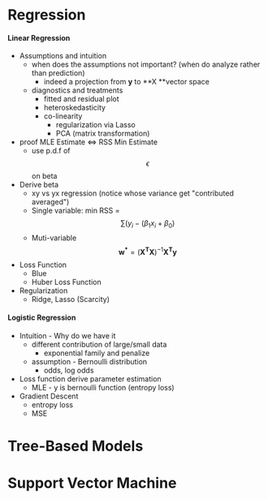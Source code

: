 #### 

# Regression

#### Linear Regression

* Assumptions and intuition
  * when does the assumptions not important? \(when do analyze rather than prediction\)
    * indeed a projection from **y** to **X **vector space
  * diagnostics and treatments
    * fitted and residual plot
    * heteroskedasticity
    * co-linearity 
      * regularization via Lasso
      * PCA \(matrix transformation\)
* proof MLE Estimate &lt;=&gt; RSS Min Estimate
  * use p.d.f of $$\epsilon$$ on beta
* Derive beta
  * xy vs yx regression \(notice whose variance get "contributed averaged"\)
  * Single variable: min RSS = $$\sum (y_i - (\beta_1 x_i + \beta_0)$$
  * Muti-variable $$\mathbf{w^*} = (\mathbf{X^T X})^{-1} \mathbf{X^T y} $$
* Loss Function
  * Blue
  * Huber Loss Function
* Regularization
  * Ridge, Lasso \(Scarcity\)

#### Logistic Regression

* Intuition - Why do we have it
  * different contribution of large/small data
    * exponential family and penalize
  * assumption - Bernoulli distribution
    * odds, log odds
* Loss function derive parameter estimation
  * MLE - y is bernoulli function \(entropy loss\)
* Gradient Descent
  * entropy loss
  * MSE

# Tree-Based Models

# Support Vector Machine



